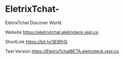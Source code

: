 # EletrixTchat-
EletrixTchat Discover World

Website https://eletrixtchat.eletrixteck.repl.co

ShortLink https://bit.ly/3E9lfrQ

Test Version https://EletrixTchatBETA.eletrixteck.repl.co 
